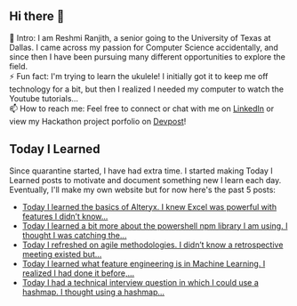 ## Hi there 👋

🔭  Intro: I am Reshmi Ranjith, a senior going to the University of Texas at Dallas. I came across my passion for Computer Science accidentally, and since then I have been pursuing many different opportunities to explore the field.
<br/> ⚡ Fun fact: I'm trying to learn the ukulele! I initially got it to keep me off technology for a bit, but then I realized I needed my computer to watch the Youtube tutorials...
<br/>📫  How to reach me: Feel free to connect or chat with me on [LinkedIn](https://www.linkedin.com/in/reshmi-ranjith/) or view my Hackathon project porfolio on [Devpost](https://devpost.com/ReshmiCode)!

## Today I Learned

Since quarantine started, I have had extra time. I started making Today I Learned posts to motivate and document something new I learn each day. Eventually, I'll make my own website but for now here's the past 5 posts:

<!-- BLOG-POST-LIST:START -->
- [Today I learned the basics of Alteryx. I knew Excel was powerful with features I didn&rsquo;t know...](https://simplyprogramming.tumblr.com/post/625650363416150016)
- [Today I learned a bit more about the powershell npm library I am using. I thought I was catching the...](https://simplyprogramming.tumblr.com/post/625571821241204736)
- [Today I refreshed on agile methodologies. I didn&rsquo;t know a retrospective meeting existed but...](https://simplyprogramming.tumblr.com/post/625484349484187648)
- [Today I learned what feature engineering is in Machine Learning. I realized I had done it before,...](https://simplyprogramming.tumblr.com/post/625393675314298880)
- [Today I had a technical interview question in which I could use a hashmap. I thought using a hashmap...](https://simplyprogramming.tumblr.com/post/625304123458338816)
<!-- BLOG-POST-LIST:END -->

<!--
**ReshmiCode/ReshmiCode** is a ✨ _special_ ✨ repository because its `README.md` (this file) appears on your GitHub profile.

Here are some ideas to get you started:

- 🔭 I’m currently working on ...
- 🌱 I’m currently learning ...
- 👯 I’m looking to collaborate on ...
- 🤔 I’m looking for help with ...
- 💬 Ask me about ...
- 📫 How to reach me: ...
- 😄 Pronouns: ...
- ⚡ Fun fact: ...
-->
